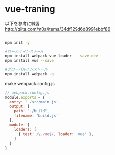 # vue-traning

以下を参考に練習  
http://qiita.com/m0a/items/34df129d6d8991ebbf86

```sh

npm init -y

#ローカルインストール
npm install webpack vue-loader  --save-dev
npm install vue --save

#グローバルインストール
npm install webpack -g

```

make webpack.config.js

```js
// webpack.config.js
module.exports = {
  entry: './src/main.js',
  output: {
    path: "./build",
    filename: 'build.js'
  },
  module: {
    loaders: [
      { test: /\.vue$/, loader: 'vue' },
    ]
  }
}
```